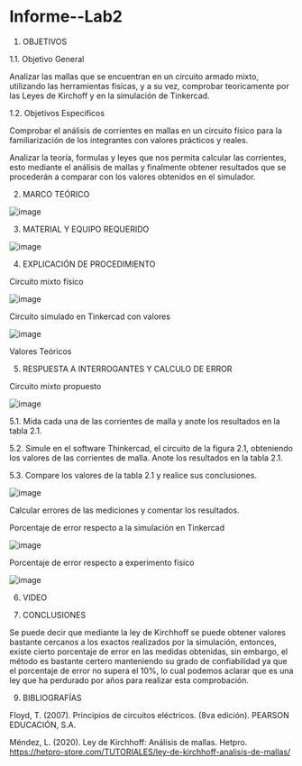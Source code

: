 # Informe--Lab2
1. OBJETIVOS

1.1. Objetivo General

Analizar las mallas que se encuentran en un circuito armado mixto, utilizando las herramientas fisícas, y a su vez, comprobar teoricamente por las Leyes de Kirchoff y en la simulación de Tinkercad.

1.2. Objetivos Especificos

Comprobar el análisis de corrientes en mallas en un circuito físico para la familiarización de los integrantes con valores prácticos y reales.

Analizar la teoría, formulas y leyes que nos permita calcular las corrientes, esto mediante el análisis de mallas y finalmente obtener resultados que se procederán a comparar con los valores obtenidos en el simulador.

2. MARCO TEÓRICO

![image](https://user-images.githubusercontent.com/116834366/202751312-84c39d2c-46b5-421a-b49e-0772d7910152.png)

3. MATERIAL Y  EQUIPO REQUERIDO

 ![image](https://user-images.githubusercontent.com/116834366/202754114-cd37e371-7c2d-40ac-a140-5980d918a0b7.png)

4. EXPLICACIÓN DE PROCEDIMIENTO

Circuito mixto físico

![image](https://user-images.githubusercontent.com/116834366/202758269-a775fed5-8101-4d10-a4af-3e75b39ab89c.png)

Circuito simulado en Tinkercad con valores 

![image](https://user-images.githubusercontent.com/116834366/202761311-1befc260-41a7-4b14-ba13-466cc4b5a976.png)

Valores Teóricos

5. RESPUESTA A INTERROGANTES Y CALCULO DE ERROR

Circuito mixto  propuesto 

![image](https://user-images.githubusercontent.com/116834366/202779805-3f6d7691-f51c-4e8d-9868-3d6bf678ade2.png)
 
5.1. Mida cada una de las corrientes de malla y anote los resultados en la tabla 2.1.

5.2. Simule en el software Thinkercad, el circuito de la figura 2.1, obteniendo los valores de las corrientes de malla. Anote los resultados en la tabla 2.1.

5.3. Compare los valores de la tabla 2.1 y realice sus conclusiones.

![image](https://user-images.githubusercontent.com/116834366/202837019-e864f95a-85e6-4412-ac93-19ac91de97df.png)

Calcular errores de las mediciones y comentar los resultados.

Porcentaje de error respecto a la simulación en Tinkercad

![image](https://user-images.githubusercontent.com/116834366/202837043-4aaa8019-f4d7-41f2-8804-bd955b66eeac.png)

Porcentaje de error respecto a experimento físico

![image](https://user-images.githubusercontent.com/116834366/202837054-b38e6a53-5082-4929-96a3-d31258fadc9f.png)

6. VIDEO

8. CONCLUSIONES

Se puede decir que mediante la ley de Kirchhoff se puede obtener valores bastante cercanos a los exactos realizados por la simulación, entonces, existe cierto porcentaje de error en las medidas obtenidas, sin embargo, el método es bastante certero manteniendo su grado de confiabilidad ya que el porcentaje de error no supera el 10%, lo cual podemos aclarar que es una ley que ha perdurado por años para realizar esta comprobación.

9. BIBLIOGRAFÍAS

Floyd, T. (2007). Principios de circuitos eléctricos. (8va edición). PEARSON EDUCACIÓN, S.A.

Méndez, L. (2020). Ley de Kirchhoff: Análisis de mallas. Hetpro. https://hetpro-store.com/TUTORIALES/ley-de-kirchhoff-analisis-de-mallas/
